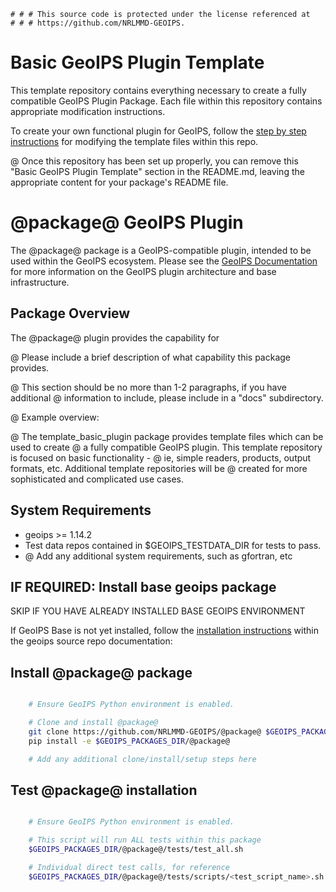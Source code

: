     # # # This source code is protected under the license referenced at
    # # # https://github.com/NRLMMD-GEOIPS.

Basic GeoIPS Plugin Template
=============================

This template repository contains everything necessary to create a fully
compatible GeoIPS Plugin Package.  Each file within this repository contains
appropriate modification instructions.

To create your own functional plugin for GeoIPS, follow the
[step by step instructions](./docs/source/userguide/template_instructions.rst) for
modifying the template files within this repo.

@ Once this repository has been set up properly, you can remove this "Basic
GeoIPS Plugin Template" section in the README.md, leaving the appropriate
content for your package's README file.


@package@ GeoIPS Plugin
==========================

The @package@ package is a GeoIPS-compatible plugin, intended to be used within
the GeoIPS ecosystem.  Please see the
[GeoIPS Documentation](https://github.com/NRLMMD-GEOIPS/geoips#readme) for
more information on the GeoIPS plugin architecture and base infrastructure.

Package Overview
-----------------

The @package@ plugin provides the capability for

@ Please include a brief description of what capability this package provides.

@ This section should be no more than 1-2 paragraphs, if you have additional
@ information to include, please include in a "docs" subdirectory.

@ Example overview:

@ The template_basic_plugin package provides template files which can be used to create
@ a fully compatible GeoIPS plugin.  This template repository is focused on basic functionality -
@ ie, simple readers, products, output formats, etc.  Additional template repositories will be
@ created for more sophisticated and complicated use cases.

System Requirements
---------------------

* geoips >= 1.14.2
* Test data repos contained in $GEOIPS_TESTDATA_DIR for tests to pass.
* @ Add any additional system requirements, such as gfortran, etc

IF REQUIRED: Install base geoips package
------------------------------------------------------------
SKIP IF YOU HAVE ALREADY INSTALLED BASE GEOIPS ENVIRONMENT

If GeoIPS Base is not yet installed, follow the
[installation instructions](https://github.com/NRLMMD-GEOIPS/geoips#installation)
within the geoips source repo documentation:

Install @package@ package
----------------------------
```bash

    # Ensure GeoIPS Python environment is enabled.

    # Clone and install @package@
    git clone https://github.com/NRLMMD-GEOIPS/@package@ $GEOIPS_PACKAGES_DIR/@package@
    pip install -e $GEOIPS_PACKAGES_DIR/@package@

    # Add any additional clone/install/setup steps here
```

Test @package@ installation
-----------------------------
```bash

    # Ensure GeoIPS Python environment is enabled.

    # This script will run ALL tests within this package
    $GEOIPS_PACKAGES_DIR/@package@/tests/test_all.sh

    # Individual direct test calls, for reference
    $GEOIPS_PACKAGES_DIR/@package@/tests/scripts/<test_script_name>.sh
```
